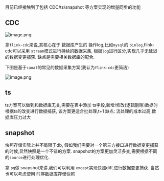目前已经接触到了包括 CDC/ts/snapshot 等方案实现的增量同步的功能

## CDC
![image.png](https://cdn.nlark.com/yuque/0/2022/png/21561641/1646898140401-e7b08a63-736f-445f-ab47-adb0fe1ceb41.png#clientId=u2e6c874a-815d-4&crop=0&crop=0&crop=1&crop=1&from=paste&height=176&id=u52567237&margin=%5Bobject%20Object%5D&name=image.png&originHeight=176&originWidth=794&originalType=binary&ratio=1&rotation=0&showTitle=false&size=20555&status=done&style=none&taskId=u8d79fe73-2664-4d70-8cc0-16c8697695e&title=&width=794)

拿`flink-cdc`来说,其核心在于 数据库产生的 操作log,比如`mysql`的 `binlog`,flink-cdc可以采用 `stream`模式进行持续的数据采集, 根据`log`进行区分,实现几乎无延迟的数据变更捕获. 缺点是需要相关数据库的配合.

下图是基于`canal`的常见的数据采集方案(我认为`flink-cdc`更简洁)

![image.png](https://cdn.nlark.com/yuque/0/2022/png/21561641/1646897965060-240559f5-2a86-48d4-adce-2cf874365fe0.png#clientId=u2e6c874a-815d-4&crop=0&crop=0&crop=1&crop=1&from=paste&height=619&id=uf079b2bc&margin=%5Bobject%20Object%5D&name=image.png&originHeight=619&originWidth=1363&originalType=binary&ratio=1&rotation=0&showTitle=false&size=174120&status=done&style=none&taskId=u071836ce-e7aa-49ea-b168-3dc648294bc&title=&width=1363)
## ts
ts方案可以做到和数据库无关,需要在表中添加 ts字段,新增/修改(逻辑删除)数据时根据ts的改变进行数据捕获, 该方案更适合批处理,t+1
缺点: 流处理的成本过高,数据库压力过大
## snapshot
快照存储实际上并不局限于db, 假如我们需要对一个第三方接口进行数据变更捕获的时候,显然快照是一个不错的方案. snapshot的方案更加灵活多变,需要根据不同的`source`进行处理优化.

拿 `pg`做 snapshot来讲,我们可以利用 `except`实现快照diff,进行数据变更捕获.
当然也可以考虑使用 时序数据库存储快照
